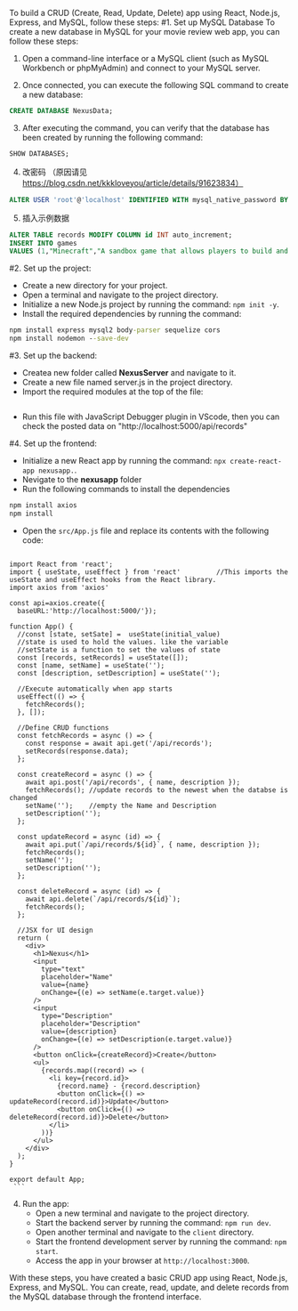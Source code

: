 To build a CRUD (Create, Read, Update, Delete) app using React, Node.js, Express, and MySQL, follow these steps:
#1. Set up MySQL Database
To create a new database in MySQL for your movie review web app, you can follow these steps:

1. Open a command-line interface or a MySQL client (such as MySQL Workbench or phpMyAdmin) and connect to your MySQL server.

2. Once connected, you can execute the following SQL command to create a new database:

```sql
CREATE DATABASE NexusData;
```

3. After executing the command, you can verify that the database has been created by running the following command:

```sql
SHOW DATABASES;
```
4. 改密码 （原因请见 https://blog.csdn.net/kkkloveyou/article/details/91623834）
```sql
ALTER USER 'root'@'localhost' IDENTIFIED WITH mysql_native_password BY 'ladys';
```
5. 插入示例数据
```sql
ALTER TABLE records MODIFY COLUMN id INT auto_increment;
INSERT INTO games
VALUES (1,"Minecraft","A sandbox game that allows players to build and explore virtual worlds "),(2,"Fortnite","A popular battle royale game where players fight to be the last person standing "),(3,"Grand Theft Auto V","An open-world action-adventure game that allows players to explore a fictional city and engage in various criminal activities."),(4,"The Legend of Zelda: Breath of the Wild","An action-adventure game set in an open world, where players control Link as he sets out to rescue Princess Zelda."),(5,"Overwatch","A team-based first-person shooter game where players work together to achieve objectives."),(6,"Call of Duty: Modern Warfare","A first-person shooter game that offers a realistic and immersive experience in modern warfare scenarios."),(7,"Super Mario Odyssey","A platform game featuring Mario as he embarks on a globe-trotting adventure to rescue Princess Peach."),(8,"FIFA 20","A soccer simulation game that allows players to control their favorite teams and compete in various tournaments."),(9,"The Witcher 3: Wild Hunt","An action role-playing game set in a vast open world, where players take on the role of Geralt of Rivia, a monster hunter."),(10,"League of Legends","A multiplayer online battle arena game where players control a champion and compete against other teams."),(11,"Pokemon Sword and Shield","Role-playing games where players embark on an adventure to become the champion of the Galar region."),(12,"Assassin's Creed Odyssey","An action role-playing game set in ancient Greece, where players control a mercenary and engage in various missions."),(13,"Red Dead Redemption 2","An open-world western action-adventure game set in the late 1800s, with players taking on the role of a outlaw."),(14,"Counter-Strike: Global Offensive","A multiplayer first-person shooter game where players compete in teams to complete objectives or eliminate opponents."),(15,"World of Warcraft","A massively multiplayer online role-playing game set in the fantasy world of Azeroth, with players completing quests and battling monsters."),(16,"Minecraft: Dungeons","A dungeon-crawling action-adventure game set in the Minecraft universe, with players battling through various levels."),(17,"Fortnite: Battle Royale","The battle royale mode of Fortnite, where players fight to be the last person or team standing."),(18,"Apex Legends","A free-to-play battle royale game where players team up to compete against other squads in a futuristic setting."),(19,"Super Smash Bros. Ultimate","A fighting game featuring characters from various Nintendo franchises, where players battle to knock opponents off the stage."),(20,"Animal Crossing: New Horizons","A life simulation game where players create their own island paradise and interact with anthropomorphic animal characters.")
```

#2. Set up the project:

- Create a new directory for your project.
- Open a terminal and navigate to the project directory.
- Initialize a new Node.js project by running the command: ``` npm init -y ```.
- Install the required dependencies by running the command:
```cmd
npm install express mysql2 body-parser sequelize cors
npm install nodemon --save-dev
```


#3. Set up the backend:
- Createa new folder called **NexusServer** and navigate to it.
- Create a new file named server.js in the project directory.
- Import the required modules at the top of the file:
```javascript

```
- Run this file with JavaScript Debugger plugin in VScode, then you can check the posted data on "http://localhost:5000/api/records"

#4. Set up the frontend:
   - Initialize a new React app by running the command: `npx create-react-app nexusapp.`.
   - Nevigate to the **nexusapp** folder
   - Run the following commands to install the dependencies
   ```cmd
   npm install axios
   npm install 
   ```
   - Open the `src/App.js` file and replace its contents with the following code:
     ```javascript
    import React from 'react'; 
    import { useState, useEffect } from 'react'         //This imports the useState and useEffect hooks from the React library.
    import axios from 'axios'

    const api=axios.create({
      baseURL:'http://localhost:5000/'});

    function App() {
      //const [state, setSate] =  useState(initial_value)
      //state is used to hold the values. like the variable
      //setState is a function to set the values of state
      const [records, setRecords] = useState([]);
      const [name, setName] = useState('');
      const [description, setDescription] = useState('');

      //Execute automatically when app starts
      useEffect(() => {
        fetchRecords();
      }, []);

      //Define CRUD functions
      const fetchRecords = async () => {
        const response = await api.get('/api/records');
        setRecords(response.data);
      };

      const createRecord = async () => {
        await api.post('/api/records', { name, description });
        fetchRecords(); //update records to the newest when the databse is changed
        setName('');    //empty the Name and Description
        setDescription('');
      };

      const updateRecord = async (id) => {
        await api.put(`/api/records/${id}`, { name, description });
        fetchRecords();
        setName('');
        setDescription('');
      };

      const deleteRecord = async (id) => {
        await api.delete(`/api/records/${id}`);
        fetchRecords();
      };

      //JSX for UI design
      return (
        <div>
          <h1>Nexus</h1>
          <input
            type="text"
            placeholder="Name"
            value={name}
            onChange={(e) => setName(e.target.value)}
          />
          <input
            type="Description"
            placeholder="Description"
            value={description}
            onChange={(e) => setDescription(e.target.value)}
          />
          <button onClick={createRecord}>Create</button>
          <ul>
            {records.map((record) => (
              <li key={record.id}>
                {record.name} - {record.description}
                <button onClick={() => updateRecord(record.id)}>Update</button>
                <button onClick={() => deleteRecord(record.id)}>Delete</button>
              </li>
            ))}
          </ul>
        </div>
      );
    }

    export default App;
     ```

4. Run the app:
   - Open a new terminal and navigate to the project directory.
   - Start the backend server by running the command: `npm run dev`.
   - Open another terminal and navigate to the `client` directory.
   - Start the frontend development server by running the command: `npm start`.
   - Access the app in your browser at `http://localhost:3000`.

With these steps, you have created a basic CRUD app using React, Node.js, Express, and MySQL. You can create, read, update, and delete records from the MySQL database through the frontend interface.
